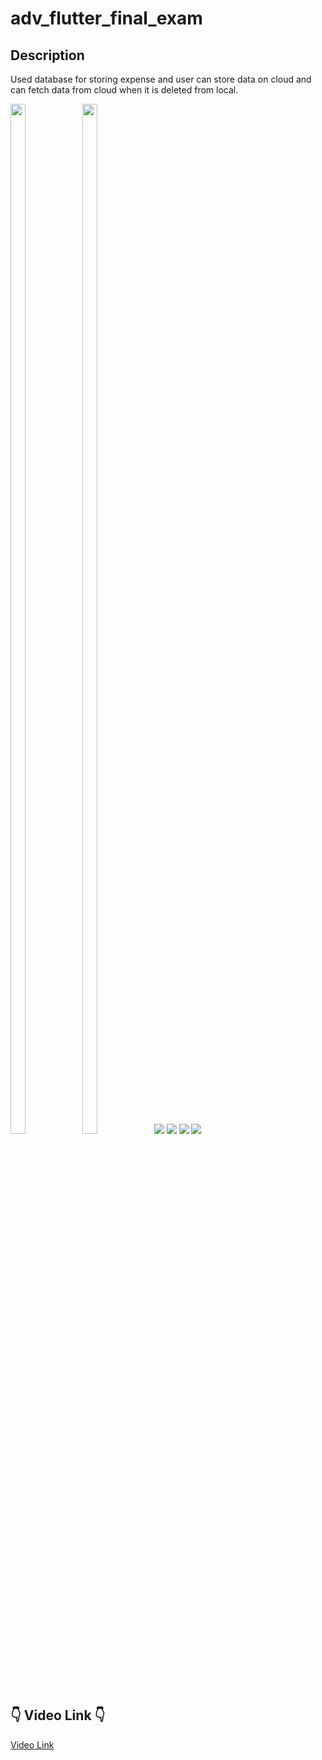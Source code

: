# adv_flutter_final_exam

## Description
Used database for storing expense and user can store data on cloud and can fetch data from cloud when it is deleted from local.

<img src="https://github.com/user-attachments/assets/e719a646-046f-42d9-b86a-ac2ad1d247d8" height=65% width=22%>
<img src="https://github.com/user-attachments/assets/93ae4842-c8f7-4c83-8fbd-57c9105e8e0c" height=65% width=22%>
<img src="https://github.com/user-attachments/assets/f416c253-7f66-44e0-9ff9-5f3ba50c7637">
<img src="https://github.com/user-attachments/assets/2fe48fa9-3bb0-441b-918c-2e824792278a">
<img src="https://github.com/user-attachments/assets/629a2bda-07c7-44b3-a3c6-66c482734396">
<img src="https://github.com/user-attachments/assets/9afbe259-38fc-493d-a22f-bf1d0d3ce64b">

## 👇 Video Link 👇
<a href="https://drive.google.com/file/d/1SoAzu0t5pWCz6xGtThMljk7M2M9QLYzk/view?usp=sharing"> Video Link </a>
